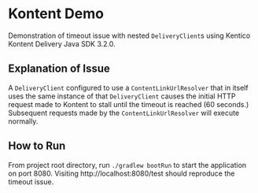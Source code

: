 # Kontent Demo
Demonstration of timeout issue with nested `DeliveryClient`s using Kentico Kontent Delivery Java SDK 3.2.0.

## Explanation of Issue
A `DeliveryClient` configured to use a `ContentLinkUrlResolver` that in itself uses the same instance of that
`DeliveryClient` causes the initial HTTP request made to Kontent to stall until the timeout is reached (60 seconds.)
Subsequent requests made by the `ContentLinkUrlResolver` will execute normally.

## How to Run
From project root directory, run `./gradlew bootRun` to start the application on port 8080.
Visiting http://localhost:8080/test should reproduce the timeout issue.
